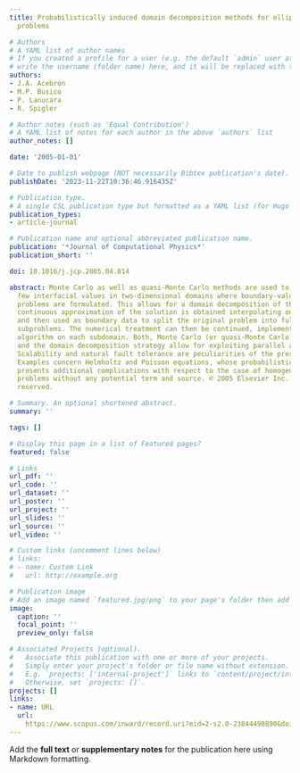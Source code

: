 ```yaml
---
title: Probabilistically induced domain decomposition methods for elliptic boundary-value
  problems

# Authors
# A YAML list of author names
# If you created a profile for a user (e.g. the default `admin` user at `content/authors/admin/`), 
# write the username (folder name) here, and it will be replaced with their full name and linked to their profile.
authors:
- J.A. Acebrón
- M.P. Busico
- P. Lanucara
- R. Spigler

# Author notes (such as 'Equal Contribution')
# A YAML list of notes for each author in the above `authors` list
author_notes: []

date: '2005-01-01'

# Date to publish webpage (NOT necessarily Bibtex publication's date).
publishDate: '2023-11-22T10:36:46.916435Z'

# Publication type.
# A single CSL publication type but formatted as a YAML list (for Hugo requirements).
publication_types:
- article-journal

# Publication name and optional abbreviated publication name.
publication: '*Journal of Computational Physics*'
publication_short: ''

doi: 10.1016/j.jcp.2005.04.014

abstract: Monte Carlo as well as quasi-Monte Carlo methods are used to generate only
  few interfacial values in two-dimensional domains where boundary-value elliptic
  problems are formulated. This allows for a domain decomposition of the domain. A
  continuous approximation of the solution is obtained interpolating on such interfaces,
  and then used as boundary data to split the original problem into fully decoupled
  subproblems. The numerical treatment can then be continued, implementing any deterministic
  algorithm on each subdomain. Both, Monte Carlo (or quasi-Monte Carlo) simulations
  and the domain decomposition strategy allow for exploiting parallel architectures.
  Scalability and natural fault tolerance are peculiarities of the present algorithm.
  Examples concern Helmholtz and Poisson equations, whose probabilistic treatment
  presents additional complications with respect to the case of homogeneous elliptic
  problems without any potential term and source. © 2005 Elsevier Inc. All rights
  reserved.

# Summary. An optional shortened abstract.
summary: ''

tags: []

# Display this page in a list of Featured pages?
featured: false

# Links
url_pdf: ''
url_code: ''
url_dataset: ''
url_poster: ''
url_project: ''
url_slides: ''
url_source: ''
url_video: ''

# Custom links (uncomment lines below)
# links:
# - name: Custom Link
#   url: http://example.org

# Publication image
# Add an image named `featured.jpg/png` to your page's folder then add a caption below.
image:
  caption: ''
  focal_point: ''
  preview_only: false

# Associated Projects (optional).
#   Associate this publication with one or more of your projects.
#   Simply enter your project's folder or file name without extension.
#   E.g. `projects: ['internal-project']` links to `content/project/internal-project/index.md`.
#   Otherwise, set `projects: []`.
projects: []
links:
- name: URL
  url: 
    https://www.scopus.com/inward/record.uri?eid=2-s2.0-23844498890&doi=10.1016%2fj.jcp.2005.04.014&partnerID=40&md5=acdb535e6f5a9d1bdf1c2d5d3ffdf4ab
---
```


Add the **full text** or **supplementary notes** for the publication here using Markdown formatting.
